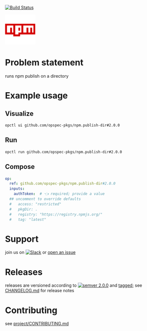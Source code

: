 [![Build Status](https://github.com/opspec-pkgs/npm.publish-dir/workflows/build/badge.svg?branch=main)](https://github.com/opspec-pkgs/npm.publish-dir/actions?query=workflow%3Abuild+branch%3Amain)

<img src="icon.svg" alt="icon" height="100px">

# Problem statement

runs npm publish on a directory

# Example usage

## Visualize

```shell
opctl ui github.com/opspec-pkgs/npm.publish-dir#2.0.0
```

## Run

```
opctl run github.com/opspec-pkgs/npm.publish-dir#2.0.0
```

## Compose

```yaml
op:
  ref: github.com/opspec-pkgs/npm.publish-dir#2.0.0
  inputs:
    authToken:  # 👈 required; provide a value
  ## uncomment to override defaults
  #   access: "restricted"
  #   pkgDir: .
  #   registry: "https://registry.npmjs.org/"
  #   tag: "latest"
```

# Support

join us on
[![Slack](https://img.shields.io/badge/slack-opctl-E01563.svg)](https://join.slack.com/t/opctl/shared_invite/zt-51zodvjn-Ul_UXfkhqYLWZPQTvNPp5w)
or
[open an issue](https://github.com/opspec-pkgs/npm.publish-dir/issues)

# Releases

releases are versioned according to
[![semver 2.0.0](https://img.shields.io/badge/semver-2.0.0-brightgreen.svg)](http://semver.org/spec/v2.0.0.html)
and [tagged](https://git-scm.com/book/en/v2/Git-Basics-Tagging); see
[CHANGELOG.md](CHANGELOG.md) for release notes

# Contributing

see
[project/CONTRIBUTING.md](https://github.com/opspec-pkgs/project/blob/main/CONTRIBUTING.md)
